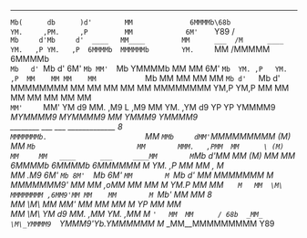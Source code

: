 
                                                                        
                                                                        
____              ___       ___               ____                      
`Mb(      db      )d'        MM              6MMMMb\68b                 
 YM.     ,PM.     ,P         MM             6M'    `Y89   /             
 `Mb     d'Mb     d'  ____   MM____         MM      ___  /M      ____   
  YM.   ,P YM.   ,P  6MMMMb  MMMMMMb        YM.     `MM /MMMMM  6MMMMb  
  `Mb   d' `Mb   d' 6M'  `Mb MM'  `Mb        YMMMMb  MM  MM    6M'  `Mb 
   YM. ,P   YM. ,P  MM    MM MM    MM            `Mb MM  MM    MM    MM 
   `Mb d'   `Mb d'  MMMMMMMM MM    MM             MM MM  MM    MMMMMMMM 
    YM,P     YM,P   MM       MM    MM             MM MM  MM    MM       
    `MM'     `MM'   YM    d9 MM.  ,M9       L    ,M9 MM  YM.  ,YM    d9 
     YP       YP     YMMMM9 _MYMMMM9        MYMMMM9 _MM_  YMMM9 YMMMM9  
________                          ___       ___       _____________  8  
`MMMMMMMb.                        `MM       `MMb     dMM'`MMMMMMMMM (M) 
 MM    `Mb                         MM        MMM.   ,PMM  MM      \ (M) 
 MM     MM   ____      ___     ____MM        M`Mb   d'MM  MM        (M) 
 MM     MM  6MMMMb   6MMMMb   6MMMMMM        M YM. ,P MM  MM    ,    M  
 MM    .M9 6M'  `Mb 8M'  `Mb 6M'  `MM        M `Mb d' MM  MMMMMMM    M  
 MMMMMMM9' MM    MM     ,oMM MM    MM        M  YM.P  MM  MM    `    M  
 MM  \M\   MMMMMMMM ,6MM9'MM MM    MM        M  `Mb'  MM  MM         8  
 MM   \M\  MM       MM'   MM MM    MM        M   YP   MM  MM            
 MM    \M\ YM    d9 MM.  ,MM YM.  ,MM        M   `'   MM  MM      / 68b 
_MM_    \M\_YMMMM9  `YMMM9'Yb.YMMMMMM_      _M_      _MM__MMMMMMMMM Y89 
                                                                        
                                                                        
                                                                        
